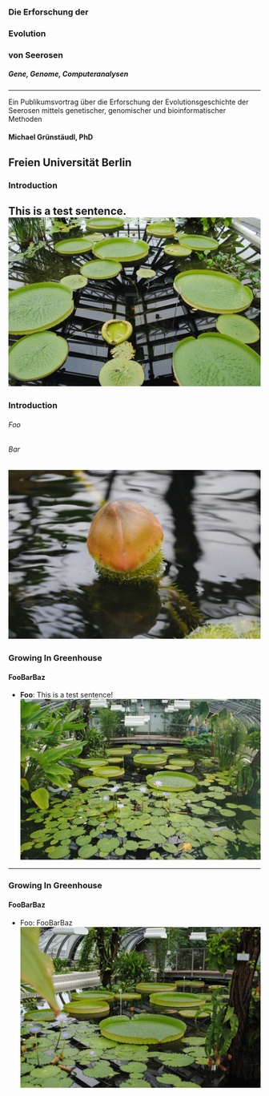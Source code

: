 ### Die Erforschung der 
### Evolution 
### von Seerosen

##### Gene, Genome, Computeranalysen
---
Ein Publikumsvortrag über die Erforschung der Evolutionsgeschichte der Seerosen mittels genetischer, genomischer und bioinformatischer Methoden

#### Michael Grünstäudl, PhD
Freien Universität Berlin
---
### Introduction
This is a test sentence.
![Image](/img/A__Introduction_1_LeafsOfDifferentAges.jpg)
---
### Introduction
###### Foo
###### Bar
![Image](/img/A__Introduction_2_bud.jpg)
---
### Growing In Greenhouse
#### FooBarBaz
- **Foo**: This is a test sentence!
![Image](/img/B__GrowingInGreenhouse_Victoria_1b.jpg)
---
### Growing In Greenhouse
#### FooBarBaz
   - Foo: FooBarBaz
![Image](/img/B__GrowingInGreenhouse_Victoria_1.jpg)

